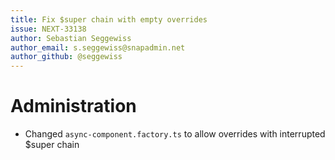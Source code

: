 ```yaml
---
title: Fix $super chain with empty overrides
issue: NEXT-33138
author: Sebastian Seggewiss
author_email: s.seggewiss@snapadmin.net
author_github: @seggewiss
---
```

# Administration
* Changed `async-component.factory.ts` to allow overrides with interrupted $super chain
